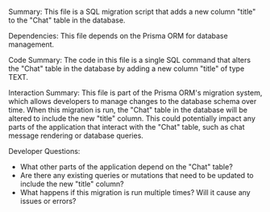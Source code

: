 Summary:
This file is a SQL migration script that adds a new column "title" to the "Chat" table in the database.

Dependencies:
This file depends on the Prisma ORM for database management.

Code Summary:
The code in this file is a single SQL command that alters the "Chat" table in the database by adding a new column "title" of type TEXT.

Interaction Summary:
This file is part of the Prisma ORM's migration system, which allows developers to manage changes to the database schema over time. When this migration is run, the "Chat" table in the database will be altered to include the new "title" column. This could potentially impact any parts of the application that interact with the "Chat" table, such as chat message rendering or database queries.

Developer Questions:
- What other parts of the application depend on the "Chat" table?
- Are there any existing queries or mutations that need to be updated to include the new "title" column?
- What happens if this migration is run multiple times? Will it cause any issues or errors?